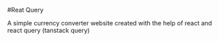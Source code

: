 #Reat Query

A simple currency converter website created with the help of react and react query (tanstack query)
